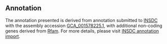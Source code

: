 

Annotation
----------

The annotation presented is derived from annotation submitted to
[INSDC](http://www.insdc.org) with the assembly accession
[GCA\_001578225.1](http://www.ebi.ac.uk/ena/data/view/GCA_001578225.1),
with additional non-coding genes derived from
[Rfam](http://rfam.xfam.org/). For more details, please visit [INSDC
annotation
import](http://ensemblgenomes.org/info/data/insdc_annotation).
